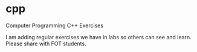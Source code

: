 # cpp
Computer Programming C++ Exercises


I am adding regular exercises we have in labs so others can see and learn. Please share with FOT students.
